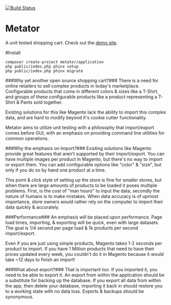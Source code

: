 [![Build Status](https://travis-ci.org/metator/application.png?branch=master)](https://travis-ci.org/metator/application)

Metator
=======
A unit tested shopping cart. Check out the [demo site](http://demo.metator.com/).

#Install
````
composer create-project metator/application
php public/index.php phinx setup
php public/index.php phinx migrate
````

###Why yet another open source shopping cart?###
There is a need for online retailers to sell complex products in today's marketplace. Configurable products that come in different colors & sizes like a T-Shirt, and groups of these configurable products like a product representing a T-Shirt & Pants sold together.

Existing solutions for this like Magento lack the ability to import this complex data, and are hard to modify beyond it's cookie cutter functionality.

Metator aims to utilize unit testing with a philosophy that import/export comes before GUI, with an emphasis on providing command line utilities for common operations.

###Why the emphasis on Import?###
Existing solutions like Magento provide great features that aren't supported by their import/export. You can have multiple images per product in Magento, but there's no way to import or export them. You can add configurable options like "color" & "size", but only if you do so by hand one product at a time.

This point & click style of setting up the store is fine for smaller stores, but when there are large amounts of products to be loaded it poses multiple problems. First, is the cost of "man hours" to input the data, secondly the nature of humans is to make mistakes. When data accuracy is of upmost importance, store owners would rather rely on the computer to import their data quickly & accurately.

###Performance###
An emphasis will be placed upon performance. Page load times, importing, & exporting will be quick, even with large datasets. The goal is 1/4 second per page load & 1k products per second import/export.

Even if you are just using simple products, Magento takes 1-2 seconds per product to import. If you have 1 Million products that need to have their prices updated every week, you couldn't do it in Magento because it would take ~12 days to finish an import!

###What about export?###
That is important too. If you imported it, you need to be able to export it. An export from within the application should be a substitute for backing up the database. If you export all data from within the app, then delete your database, importing it back in should restore you to a working state with no data loss. Exports & backups should be synonymous.
